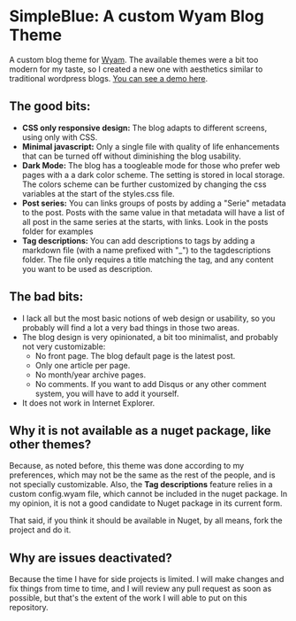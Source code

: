 # SimpleBlue: A custom Wyam Blog Theme

A custom blog theme for [Wyam](http://Wyam.io). The available themes were a bit too modern for my taste, so I created a new one with aesthetics similar to traditional wordpress blogs. [You can see a demo here](https://macn1981.github.io/SimpleBlue_WyamBlogTheme/). 

## The good bits:

 - **CSS only responsive design:** The blog adapts to different screens, using only with CSS.
 - **Minimal javascript:** Only a single file with quality of life enhancements that can be turned off without diminishing the blog usability. 
 - **Dark Mode:** The blog has a toogleable mode for those who prefer web pages with a a dark color scheme. The setting is stored in local storage. The colors scheme can be further customized by changing the css variables at the start of the styles.css file.
 - **Post series:** You can links groups of posts by adding a "Serie" metadata to the post. Posts with the same value in that metadata will have a list of all post in the same series at the starts, with links. Look in the posts folder for examples
 - **Tag descriptions:** You can add descriptions to tags by adding a markdown file (with a name prefixed with "_") to the tagdescriptions folder. The file only requires a title matching the tag, and any content you want to be used as description. 

## The bad bits:

  - I lack all but the most basic notions of web design or usability, so you probably will find a lot a very bad things in those two areas. 
  - The blog design is very opinionated, a bit too minimalist, and probably not very customizable:
	  - No front page. The blog default page is the latest post. 
	  - Only one article per page.
	  - No month/year archive pages.
	  - No comments. If you want to add Disqus or any other comment system, you will have to add it yourself.  	
  - It does not work in Internet Explorer.
  
## Why it is not available as a nuget package, like other themes?

Because, as noted before, this theme was done according to my preferences, which may not be the same as the rest of the people, and is not specially customizable. Also, the **Tag descriptions** feature relies in a custom config.wyam file, which cannot be included in the nuget package. In my opinion, it is not a good candidate to Nuget package in its current form. 

That said, if you think it should be available in Nuget, by all means, fork the project and do it. 

## Why are issues deactivated?

Because the time I have for side projects is limited. I will make changes and fix things from time to time, and I will review any pull request as soon as possible, but that's the extent of the work I will able to put on this repository.
